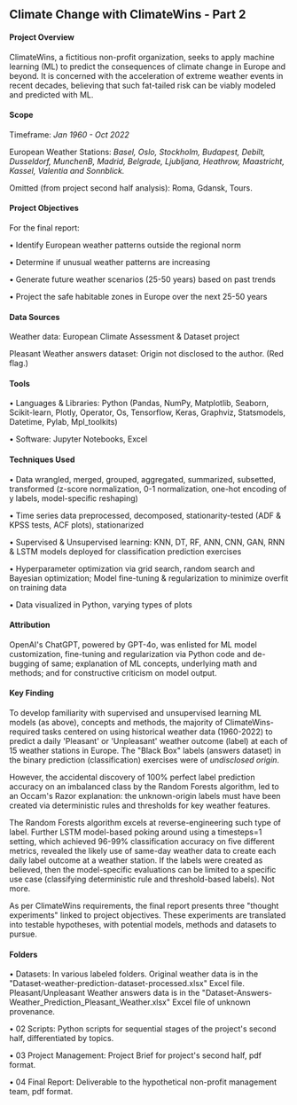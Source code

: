 ## Climate Change with ClimateWins - Part 2

#### Project Overview

ClimateWins, a fictitious non-profit organization, seeks to apply machine learning (ML) to predict the consequences of climate change in Europe and beyond. It is concerned with the acceleration of extreme weather events in recent decades, believing that such fat-tailed risk can be viably modeled and predicted with ML.

#### Scope

Timeframe: *Jan 1960 - Oct 2022*

European Weather Stations: *Basel, Oslo, Stockholm, Budapest, Debilt, Dusseldorf, MunchenB, Madrid, Belgrade, Ljubljana, Heathrow, Maastricht, Kassel, Valentia and Sonnblick.*

Omitted (from project second half analysis): Roma, Gdansk, Tours.

#### Project Objectives

For the final report:

•	Identify European weather patterns outside the regional norm

•	Determine if unusual weather patterns are increasing

•	Generate future weather scenarios (25-50 years) based on past trends

•	Project the safe habitable zones in Europe over the next 25-50 years

#### Data Sources

Weather data: European Climate Assessment & Dataset project

Pleasant Weather answers dataset: Origin not disclosed to the author.  (Red flag.)

#### Tools

•	Languages & Libraries: Python (Pandas, NumPy, Matplotlib, Seaborn, Scikit-learn, Plotly, Operator, Os, Tensorflow, Keras, Graphviz, Statsmodels, Datetime, Pylab, Mpl_toolkits)

•	Software: Jupyter Notebooks, Excel

#### Techniques Used

•	Data wrangled, merged, grouped, aggregated, summarized, subsetted, transformed (z-score normalization, 0-1 normalization, one-hot encoding of y labels, model-specific reshaping)

•	Time series data preprocessed, decomposed, stationarity-tested (ADF & KPSS tests, ACF plots), stationarized

•	Supervised & Unsupervised learning: KNN, DT, RF, ANN, CNN, GAN, RNN & LSTM models deployed for classification prediction exercises

•	Hyperparameter optimization via grid search, random search and Bayesian optimization; Model fine-tuning & regularization to minimize overfit on training data

•	Data visualized in Python, varying types of plots

#### Attribution

OpenAI's ChatGPT, powered by GPT-4o, was enlisted for ML model customization, fine-tuning and regularization via Python code and de-bugging of same; explanation of ML concepts, underlying math and methods; and for constructive criticism on model output.

#### Key Finding

To develop familiarity with supervised and unsupervised learning ML models (as above), concepts and methods, the majority of ClimateWins-required tasks centered on using historical weather data (1960-2022) to predict a daily 'Pleasant' or 'Unpleasant' weather outcome (label) at each of 15 weather stations in Europe. The "Black Box" labels (answers dataset) in the binary prediction (classification) exercises were of *undisclosed origin*.

However, the accidental discovery of 100% perfect label prediction accuracy on an imbalanced class by the Random Forests algorithm, led to an Occam's Razor explanation: the unknown-origin labels must have been created via deterministic rules and thresholds for key weather features.

The Random Forests algorithm excels at reverse-engineering such type of label.  Further LSTM model-based poking around using a timesteps=1 setting, which achieved 96-99% classification accuracy on five different metrics, revealed the likely use of same-day weather data to create each daily label outcome at a weather station.  If the labels were created as believed, then the model-specific evaluations can be limited to a specific use case (classifying deterministic rule and threshold-based labels).  Not more.

As per ClimateWins requirements, the final report presents three "thought experiments" linked to project objectives.  These experiments are translated into testable hypotheses, with potential models, methods and datasets to pursue.

#### Folders

•	Datasets: In various labeled folders.  Original weather data is in the "Dataset-weather-prediction-dataset-processed.xlsx" Excel file.  Pleasant/Unpleasant Weather answers data is in the "Dataset-Answers-Weather_Prediction_Pleasant_Weather.xlsx" Excel file of unknown provenance.

•	02 Scripts: Python scripts for sequential stages of the project's second half, differentiated by topics.

•	03 Project Management: Project Brief for project's second half, pdf format.

•	04 Final Report: Deliverable to the hypothetical non-profit management team, pdf format.



